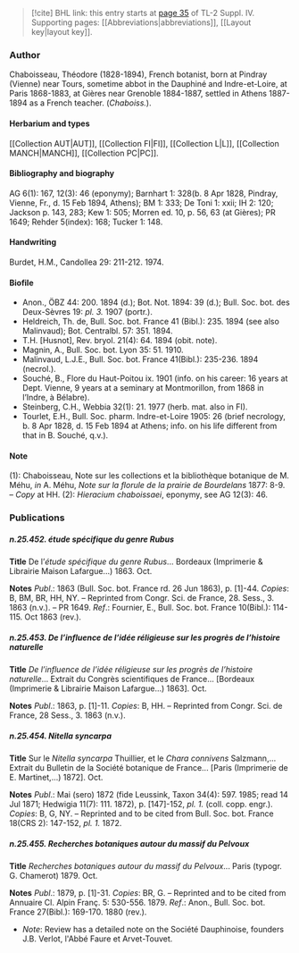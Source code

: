> [!cite] BHL link: this entry starts at [page 35](https://www.biodiversitylibrary.org/item/103860#page/45/mode/1up) of TL-2 Suppl. IV.
> Supporting pages: [[Abbreviations|abbreviations]], [[Layout key|layout key]].

### Author

Chaboisseau, Théodore (1828-1894), French botanist, born at Pindray (Vienne) near Tours, sometime abbot in the Dauphiné and Indre-et-Loire, at Paris 1868-1883, at Gières near Grenoble 1884-1887, settled in Athens 1887-1894 as a French teacher. (*Chaboiss.*).

#### Herbarium and types

[[Collection AUT|AUT]], [[Collection FI|FI]], [[Collection L|L]], [[Collection MANCH|MANCH]], [[Collection PC|PC]].

#### Bibliography and biography

AG 6(1): 167, 12(3): 46 (eponymy); Barnhart 1: 328(b. 8 Apr 1828, Pindray, Vienne, Fr., d. 15 Feb 1894, Athens); BM 1: 333; De Toni 1: xxii; IH 2: 120; Jackson p. 143, 283; Kew 1: 505; Morren ed. 10, p. 56, 63 (at Gières); PR 1649; Rehder 5(index): 168; Tucker 1: 148.

#### Handwriting

Burdet, H.M., Candollea 29: 211-212. 1974.

#### Biofile

- Anon., ÖBZ 44: 200. 1894 (d.); Bot. Not. 1894: 39 (d.); Bull. Soc. bot. des Deux-Sèvres 19: *pl. 3.* 1907 (portr.).
- Heldreich, Th. de, Bull. Soc. bot. France 41 (Bibl.): 235. 1894 (see also Malinvaud); Bot. Centralbl. 57: 351. 1894.
- T.H. \[Husnot\], Rev. bryol. 21(4): 64. 1894 (obit. note).
- Magnin, A., Bull. Soc. bot. Lyon 35: 51. 1910.
- Malinvaud, L.J.E., Bull. Soc. bot. France 41(Bibl.): 235-236. 1894 (necrol.).
- Souché, B., Flore du Haut-Poitou ix. 1901 (info. on his career: 16 years at Dept. Vienne, 9 years at a seminary at Montmorillon, from 1868 in l’Indre, à Bélabre).
- Steinberg, C.H., Webbia 32(1): 21. 1977 (herb. mat. also in FI).
- Tourlet, E.H., Bull. Soc. pharm. Indre-et-Loire 1905: 26 (brief necrology, b. 8 Apr 1828, d. 15 Feb 1894 at Athens; info. on his life different from that in B. Souché, q.v.).

#### Note

(1): Chaboisseau, Note sur les collections et la bibliothèque botanique de M. Méhu, *in* A. Méhu, *Note sur la florule de la prairie de Bourdelans* 1877: 8-9. – *Copy* at HH.
(2): *Hieracium chaboissaei*, eponymy, see AG 12(3): 46.

### Publications

##### n.25.452. étude spécifique du genre Rubus

**Title**
De l’*étude spécifique du genre Rubus*... Bordeaux (Imprimerie & Librairie Maison Lafargue...) 1863. Oct.

**Notes**
*Publ*.: 1863 (Bull. Soc. bot. France rd. 26 Jun 1863), p. \[1\]-44. *Copies*: B, BM, BR, HH, NY. – Reprinted from Congr. Sci. de France, 28. Sess., 3. 1863 (n.v.). – PR 1649.
*Ref*.: Fournier, E., Bull. Soc. bot. France 10(Bibl.): 114-115. Oct 1863 (rev.).

##### n.25.453. De l’influence de l’idée réligieuse sur les progrès de l’histoire naturelle

**Title**
*De l’influence de l’idée réligieuse sur les progrès de l’histoire naturelle*... Extrait du Congrès scientifiques de France... \[Bordeaux (Imprimerie & Librairie Maison Lafargue...) 1863\]. Oct.

**Notes**
*Publ*.: 1863, p. \[1\]-11. *Copies*: B, HH. – Reprinted from Congr. Sci. de France, 28 Sess., 3. 1863 (n.v.).

##### n.25.454. Nitella syncarpa

**Title**
Sur le *Nitella syncarpa* Thuillier, et le *Chara connivens* Salzmann,... Extrait du Bulletin de la Société botanique de France... \[Paris (Imprimerie de E. Martinet,...) 1872\]. Oct.

**Notes**
*Publ*.: Mai (sero) 1872 (fide Leussink, Taxon 34(4): 597. 1985; read 14 Jul 1871; Hedwigia 11(7): 111. 1872), p. \[147\]-152, *pl. 1.* (coll. copp. engr.). *Copies*: B, G, NY. – Reprinted and to be cited from Bull. Soc. bot. France 18(CRS 2): 147-152, *pl. 1.* 1872.

##### n.25.455. Recherches botaniques autour du massif du Pelvoux

**Title**
*Recherches botaniques autour du massif du Pelvoux*... Paris (typogr. G. Chamerot) 1879. Oct.

**Notes**
*Publ*.: 1879, p. \[1\]-31. *Copies*: BR, G. – Reprinted and to be cited from Annuaire Cl. Alpin Franç. 5: 530-556. 1879.
*Ref*.: Anon., Bull. Soc. bot. France 27(Bibl.): 169-170. 1880 (rev.).
- *Note*: Review has a detailed note on the Société Dauphinoise, founders J.B. Verlot, l'Abbé Faure et Arvet-Touvet.

